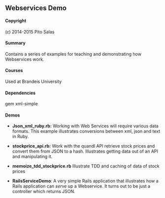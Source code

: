 ## Webservices Demo

#### Copyright

(c) 2014-2015 Pito Salas

#### Summary

Contains a series of examples for teaching and demonstrating how Webservices work.

#### Courses

Used at Brandeis University

#### Dependencies

gem xml-simple

#### Demos

* **Json_xml_ruby.rb:** Working with Web Services will require various data formats. This example illustrates conversions between xml, json and text in Ruby.

* **stockprice_api.rb:** Work with the quandl API retrieve stock prices and convert them from JSON to a hash. Illustrates getting data out of an API and manipulating it.

* **memoize_tdd_stockprice.rb** Illustrate TDD and caching of data of stock prices

* **RailsServiceDemo**: A very simple Rails application that illustrates how a Rails application can *serve* up a Webservice. It turns out to be just a controller which returns JSON.
